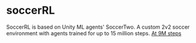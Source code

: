 # soccerRL
SoccerRL is based on Unity ML agents' SoccerTwo. A custom 2v2 soccer environment with agents trained for up to 15 million steps.
[At 9M steps](inference_003_7M.gif)
